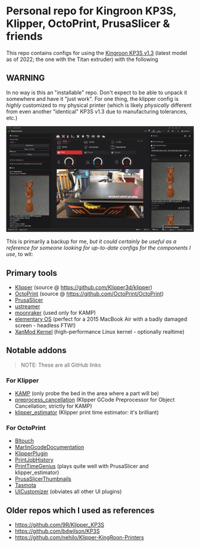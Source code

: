 # Personal repo for Kingroon KP3S, Klipper, OctoPrint, PrusaSlicer & friends

This repo contains configs for using the
[Kingroon KP3S v1.3](https://kingroon.com/products/official-kingroon-kp3s-3d-printer)
(latest model as of 2022; the one with the Titan extruder) with the following

## WARNING

In no way is this an "installable" repo. Don't expect to be able to unpack it
somewhere and have it "just work". For one thing, the klipper config is *highly*
customized to my physical printer (which is likely *physically* different from
even another "identical" KP3S v1.3 due to manufacturing tolerances, etc.)

![OctoPrint UI showing off UI Customization plugin as well as klipper plugin](./docs/images/octoprint_klipper_ui-customizer.png)

This is primarily a backup for me, *but it could certainly be useful as a reference
for someone looking for up-to-date configs for the components I use*, to wit:

## Primary tools

- [Klipper](https://www.klipper3d.org/) (source @ https://github.com/Klipper3d/klipper)
- [OctoPrint](https://octoprint.org/) (source @ https://github.com/OctoPrint/OctoPrint)
- [PrusaSlicer](https://github.com/prusa3d/PrusaSlicer)
- [ustreamer](https://github.com/pikvm/ustreamer)
- [moonraker](https://github.com/Arksine/moonraker) (used only for KAMP)
- [elementary OS](https://elementary.io) (perfect for a 2015 MacBook Air with a badly damaged screen - headless FTW!)
- [XanMod Kernel](https://xanmod.org) (high-performance Linux kernel - optionally realtime)

## Notable addons

> NOTE: These are all GitHub links

### For Klipper

- [KAMP](https://github.com/kyleisah/Klipper-Adaptive-Meshing-Purging) (only probe the bed in the area where a part will be)
- [preprocess_cancellation](https://github.com/kageurufu/preprocess_cancellation) (Klipper GCode Preprocessor for Object Cancellation; strictly for KAMP)
- [klipper_estimator](https://github.com/Annex-Engineering/klipper_estimator) (Klipper print time estimator: it's brilliant)

### For OctoPrint

- [Bltouch](https://github.com/jneilliii/OctoPrint-Bltouch)
- [MarlinGcodeDocumentation](https://github.com/costas-basdekis/MarlinGcodeDocumentation)
- [KlipperPlugin](https://github.com/thelastWallE/OctoprintKlipperPlugin)
- [PrintJobHistory](https://github.com/OllisGit/OctoPrint-PrintJobHistory)
- [PrintTimeGenius](https://github.com/eyal0/OctoPrint-PrintTimeGenius) (plays quite well with PrusaSlicer and klipper_estimator)
- [PrusaSlicerThumbnails](https://github.com/jneilliii/OctoPrint-PrusaSlicerThumbnails)
- [Tasmota](https://github.com/jneilliii/OctoPrint-Tasmota)
- [UICustomizer](https://github.com/LazeMSS/OctoPrint-UICustomizer) (obviates all other UI plugins)

## Older repos which I used as references

- https://github.com/9R/Klipper_KP3S
- https://github.com/bdwilson/KP3S
- https://github.com/nehilo/Klipper-KingRoon-Printers
